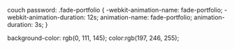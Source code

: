 <!-- rgba(0, 193, 252, 0.377); blue -->
couch password:
.fade-portfolio {
    -webkit-animation-name: fade-portfolio;
    -webkit-animation-duration: 12s;
    animation-name: fade-portfolio;
    animation-duration: 3s;
}

background-color: rgb(0, 111, 145); 
color:rgb(197, 246, 255);